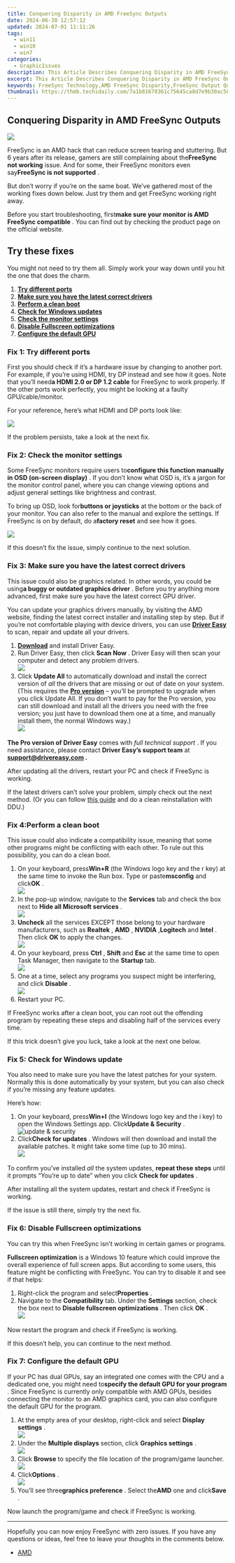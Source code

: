```yaml
---
title: Conquering Disparity in AMD FreeSync Outputs
date: 2024-06-30 12:57:12
updated: 2024-07-01 11:11:26
tags:
  - win11
  - win10
  - win7
categories:
  - GraphicIssues
description: This Article Describes Conquering Disparity in AMD FreeSync Outputs
excerpt: This Article Describes Conquering Disparity in AMD FreeSync Outputs
keywords: FreeSync Technology,AMD FreeSync Disparity,FreeSync Output Quality,Disparity Reduction Techniques,AMD Display Syncing,FreeSync Performance Benchmarks,FreeSync Compatibility Guide
thumbnail: https://thmb.techidaily.com/7a1b81670361c75645ca8d7e9b30ac5842f69d19f93e0ed73444604354277138.jpg
---
```


## Conquering Disparity in AMD FreeSync Outputs

![](https://images.drivereasy.com/wp-content/uploads/2021/12/freesync-not-supported.jpg)

 FreeSync is an AMD hack that can reduce screen tearing and stuttering. But 6 years after its release, gamers are still complaining about the**FreeSync not working** issue. And for some, their FreeSync monitors even say**FreeSync is not supported** .

 But don’t worry if you’re on the same boat. We’ve gathered most of the working fixes down below. Just try them and get FreeSync working right away.

 Before you start troubleshooting, first**make sure your monitor is AMD FreeSync compatible** . You can find out by checking the product page on the official website.

## Try these fixes

 You might not need to try them all. Simply work your way down until you hit the one that does the charm.

1. [**Try different ports**](#fix1)
2. [**Make sure you have the latest correct drivers**](#fix2)
3. [**Perform a clean boot**](#fix3)
4. [**Check for Windows updates**](#fix4)
5. [**Check the monitor settings**](#fix5)
6. [**Disable Fullscreen optimizations**](#fix6)
7. **[Configure the default GPU](#fix7)**

### Fix 1: Try different ports

 First you should check if it’s a hardware issue by changing to another port. For example, if you’re using HDMI, try DP instead and see how it goes. Note that you’ll need**a HDMI 2.0 or DP 1.2 cable** for FreeSync to work properly. If the other ports work perfectly, you might be looking at a faulty GPU/cable/monitor.

For your reference, here’s what HDMI and DP ports look like:

![](https://images.drivereasy.com/wp-content/uploads/2021/12/graphics-card-hdmi-dp-ports.jpg)

If the problem persists, take a look at the next fix.

### Fix 2: Check the monitor settings

 Some FreeSync monitors require users to**configure this function manually in OSD (on-screen display)** . If you don’t know what OSD is, it’s a jargon for the monitor control panel, where you can change viewing options and adjust general settings like brightness and contrast.

 To bring up OSD, look for**buttons or joysticks** at the bottom or the back of your monitor. You can also refer to the manual and explore the settings. If FreeSync is on by default, do a**factory reset** and see how it goes.

![](https://images.drivereasy.com/wp-content/uploads/2021/12/freesync-osd-dell.jpg)

 If this doesn’t fix the issue, simply continue to the next solution.

### Fix 3: Make sure you have the latest correct drivers

 This issue could also be graphics related. In other words, you could be using**a buggy or outdated graphics driver** . Before you try anything more advanced, first make sure you have the latest correct GPU driver.

 You can update your graphics drivers manually, by visiting the AMD website, finding the latest correct installer and installing step by step. But if you’re not comfortable playing with device drivers, you can use [**Driver Easy**](https://tools.techidaily.com/drivereasy/download/) to scan, repair and update all your drivers.

1. [**Download**](https://tools.techidaily.com/drivereasy/download/) and install Driver Easy.
2. Run Driver Easy, then click **Scan Now** . Driver Easy will then scan your computer and detect any problem drivers.  
![](https://images.drivereasy.com/wp-content/uploads/2021/08/scan-now-v5_7_0.jpg)
3. Click **Update All** to automatically download and install the correct version of _all_ the drivers that are missing or out of date on your system.  
 (This requires the **[Pro version](https://tools.techidaily.com/drivereasy/download/)**  – you’ll be prompted to upgrade when you click Update All. If you don’t want to pay for the Pro version, you can still download and install all the drivers you need with the free version; you just have to download them one at a time, and manually install them, the normal Windows way.)  
![](https://images.drivereasy.com/wp-content/uploads/2021/10/de-update-6700-xt-driver.jpg)

**The Pro version of Driver Easy** comes with _full technical support_ . If you need assistance, please contact **Driver Easy’s support team** at **[support@drivereasy.com](mailto:support@drivereasy.com) .**

 After updating all the drivers, restart your PC and check if FreeSync is working.

 If the latest drivers can’t solve your problem, simply check out the next method. (Or you can follow [this guide](https://tools.techidaily.com/drivereasy/download/) and do a clean reinstallation with DDU.)

### Fix 4:**Perform a clean boot**

 This issue could also indicate a compatibility issue, meaning that some other programs might be conflicting with each other. To rule out this possibility, you can do a clean boot.

1. On your keyboard, press**Win+R** (the Windows logo key and the r key) at the same time to invoke the Run box. Type or paste**msconfig** and click**OK** .  
![](https://images.drivereasy.com/wp-content/uploads/2020/11/msconfig-clean-boot-1.jpg)
2. In the pop-up window, navigate to the **Services**  tab and check the box next to **Hide all Microsoft services** .  
![](https://images.drivereasy.com/wp-content/uploads/2020/09/msconfig-hide-all-windows-services.jpg)
3. **Uncheck**  all the services EXCEPT those belong to your hardware manufacturers, such as **Realtek** , **AMD** , **NVIDIA** ,**Logitech** and **Intel** . Then click **OK**  to apply the changes.  
![](https://images.drivereasy.com/wp-content/uploads/2020/09/msconfig-disable-services-except-gpu-audio.jpg)
4. On your keyboard, press **Ctrl** , **Shift**  and **Esc**  at the same time to open Task Manager, then navigate to the **Startup**  tab.  
![](https://images.drivereasy.com/wp-content/uploads/2020/08/task-manager-startup.jpg)
5. One at a time, select any programs you suspect might be interfering, and click **Disable** .  
![](https://images.drivereasy.com/wp-content/uploads/2020/08/task-manager-startup-disable-startup-program.jpg)
6. Restart your PC.

 If FreeSync works after a clean boot, you can root out the offending program by repeating these steps and disabling half of the services every time.

 If this trick doesn’t give you luck, take a look at the next one below.

### Fix 5: Check for Windows update

 You also need to make sure you have the latest patches for your system. Normally this is done automatically by your system, but you can also check if you’re missing any feature updates.

Here’s how:

1. On your keyboard, press**Win+I** (the Windows logo key and the i key) to open the Windows Settings app. Click**Update & Security** .  
![update & security](https://images.drivereasy.com/wp-content/uploads/2020/10/update-security-2.jpg)
2. Click**Check for updates** . Windows will then download and install the available patches. It might take some time (up to 30 mins).  
![](https://images.drivereasy.com/wp-content/uploads/2020/08/windows-security-update-click-check-for-update.jpg)

 To confirm you’ve installed _all_  the system updates, **repeat these steps** until it prompts “You’re up to date” when you click **Check for updates** .

 After installing all the system updates, restart and check if FreeSync is working.

If the issue is still there, simply try the next fix.

### Fix 6: Disable Fullscreen optimizations

 You can try this when FreeSync isn’t working in certain games or programs.

**Fullscreen optimization** is a Windows 10 feature which could improve the overall experience of full screen apps. But according to some users, this feature might be conflicting with FreeSync. You can try to disable it and see if that helps:

1. Right-click the program and select**Properties** .
2. Navigate to the **Compatibility**  tab. Under the **Settings**  section, check the box next to **Disable fullscreen optimizations** . Then click **OK** .  
![](https://images.drivereasy.com/wp-content/uploads/2020/10/disable-fullscreen-optimizations.jpg)

Now restart the program and check if FreeSync is working.

If this doesn’t help, you can continue to the next method.

### Fix 7: Configure the default GPU

 If your PC has dual GPUs, say an integrated one comes with the CPU and a dedicated one, you might need to**specify the default GPU for your program** . Since FreeSync is currently only compatible with AMD GPUs, besides connecting the monitor to an AMD graphics card, you can also configure the default GPU for the program.

1. At the empty area of your desktop, right-click and select **Display settings** .  
![](https://images.drivereasy.com/wp-content/uploads/2020/10/change-preferred-gpu-1.jpg)
2. Under the **Multiple displays** section, click **Graphics settings** .  
![](https://images.drivereasy.com/wp-content/uploads/2020/10/change-preferred-gpu-2.jpg)
3. Click **Browse**  to specify the file location of the program/game launcher.  
![](https://images.drivereasy.com/wp-content/uploads/2021/12/change-preferred-gpu-3-clean.jpg)
4. Click**Options** .  
![](https://images.drivereasy.com/wp-content/uploads/2020/10/change-preferred-gpu-4.jpg)
5. You’ll see three**graphics preference** . Select the**AMD** one and click**Save** .

Now launch the program/game and check if FreeSync is working.

---

 Hopefully you can now enjoy FreeSync with zero issues. If you have any questions or ideas, feel free to leave your thoughts in the comments below.

* [AMD](https://tools.techidaily.com/drivereasy/download/)

<ins class="adsbygoogle"
     style="display:block"
     data-ad-format="autorelaxed"
     data-ad-client="ca-pub-7571918770474297"
     data-ad-slot="1223367746"></ins>



<ins class="adsbygoogle"
     style="display:block"
     data-ad-client="ca-pub-7571918770474297"
     data-ad-slot="8358498916"
     data-ad-format="auto"
     data-full-width-responsive="true"></ins>
